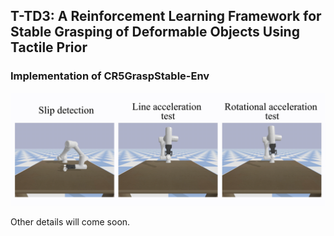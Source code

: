 ## T-TD3: A Reinforcement Learning Framework for Stable Grasping of Deformable Objects Using Tactile Prior

### Implementation of CR5GraspStable-Env
![img](static\img\simulation_git.gif)

Other details will come soon.